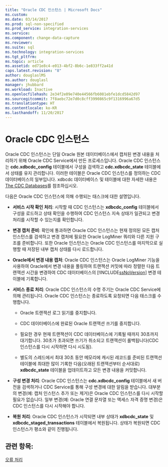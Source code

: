 ```yaml
---
title: "Oracle CDC 인스턴스 | Microsoft Docs"
ms.custom: 
ms.date: 03/14/2017
ms.prod: sql-non-specified
ms.prod_service: integration-services
ms.service: 
ms.component: change-data-capture
ms.reviewer: 
ms.suite: sql
ms.technology: integration-services
ms.tgt_pltfrm: 
ms.topic: article
ms.assetid: ed71e8c4-e013-4bf2-8b6c-1e833ff2a41d
caps.latest.revision: "8"
author: douglaslMS
ms.author: douglasl
manager: jhubbard
ms.workload: Inactive
ms.openlocfilehash: 2e34f2e09e740e44566fb6081ebfe1dcd5842d97
ms.sourcegitcommit: 7f8aebc72e7d0c8cff3990865c9f1316996a67d5
ms.translationtype: HT
ms.contentlocale: ko-KR
ms.lasthandoff: 11/20/2017
---
```

# <a name="the-oracle-cdc-instance"></a>Oracle CDC 인스턴스
  Oracle CDC 인스턴스는 단일 Oracle 원본 데이터베이스에서 캡처된 변경 내용을 처리하기 위해 Oracle CDC Service에서 만든 프로세스입니다. Oracle CDC 인스턴스는 **cdc.xdbcdc_config** 테이블에서 구성을 검색하고 **cdc.xdbcdc_state** 테이블에서 상태를 유지 관리합니다. 이러한 테이블은 Oracle CDC 인스턴스를 정의하는 CDC 데이터베이스의 일부입니다. xdbcdc 데이터베이스 및 테이블에 대한 자세한 내용은 [The CDC Databases](../../integration-services/change-data-capture/working-with-the-oracle-cdc-service.md#BKMK_CDCdatabase)를 참조하십시오.  
  
 다음은 Oracle CDC 인스턴스에 의해 수행되는 태스크에 대한 설명입니다.  
  
-   **서비스 시작 확인 처리**: 시작할 때 CDC 인스턴스는 **xdbcdc_config** 테이블에서 구성을 로드하고 상태 확인을 수행하여 CDC 인스턴스 지속 상태가 일관되고 변경 처리를 시작할 수 있는지를 확인합니다.  
  
-   **변경 캡처 준비**: 확인에 통과하면 Oracle CDC 인스턴스는 현재 정의된 모든 캡처 인스턴스를 검색하고 변경 캡처에 필요한 Oracle LogMiner 쿼리와 다른 지원 구조를 준비합니다. 또한 Oracle 인스턴스는 Oracle CDC 인스턴스를 마지막으로 실행할 때 저장된 내부 캡처 상태를 다시 로드합니다.  
  
-   **Oracle에서 변경 내용 캡처**: Oracle CDC 인스턴스는 Oracle LogMiner 기능을 사용하여 Oracle에서 변경 내용을 풀링하여 트랜잭션 커밋에 따라 정렬한 다음 트랜잭션 시간을 변경하여 CDC 데이터베이스의 [!INCLUDE[ssNoVersion](../../includes/ssnoversion-md.md)] 변경 테이블에 기록합니다.  
  
-   **서비스 종료 처리**: Oracle CDC 인스턴스의 수명 주기는 Oracle CDC Service에 의해 관리됩니다. Oracle CDC 인스턴스는 종료하도록 요청되면 다음 태스크를 수행합니다.  
  
    -   Oracle 트랜잭션 로그 읽기를 중지합니다.  
  
    -   CDC 데이터베이스에 완료된 Oracle 트랜잭션 쓰기를 중지합니다.  
  
    -   필요한 경우 현재 트랜잭션이 CDC 데이터베이스에 기록될 때까지 30초까지 대기합니다. 30초가 초과되면 쓰기가 취소되고 트랜잭션이 롤백됩니다(CDC 인스턴스를 다시 시작하면 다시 시도됨).  
  
    -   별도의 스레드에서 최대 30초 동안 메모리에 캐시된 레코드를 준비된 트랜잭션 테이블에 최대한 많이 기록한 다음(오래된 트랜잭션부터 순서대로) **xdbcdc_state** 테이블을 업데이트하고 모든 변경 내용을 커밋합니다.  
  
-   **구성 변경 처리**: Oracle CDC 인스턴스는 **cdc.xdbcdc_config** 테이블에서 새 버전을 검색하거나 CDC Service를 통해 구성 변경에 대한 알림을 받습니다. 대부분의 변경(예: 캡처 인스턴스 추가 또는 제거)은 Oracle CDC 인스턴스를 다시 시작할 필요가 없습니다. 일부 변경(예: Oracle 연결 문자열 또는 액세스 자격 증명 변경)은 CDC 인스턴스를 다시 시작해야 합니다.  
  
-   **복원 처리**: Oracle CDC 인스턴스가 시작되면 내부 상태가 **xdbcdc_state** 및 **xdbcdc_staged_transactions** 테이블에서 복원됩니다. 상태가 복원되면 CDC 인스턴스가 평소와 같이 진행됩니다.  
  
## <a name="see-also"></a>관련 항목:  
 [오류 처리](../../integration-services/change-data-capture/error-handling.md)  
  
  
